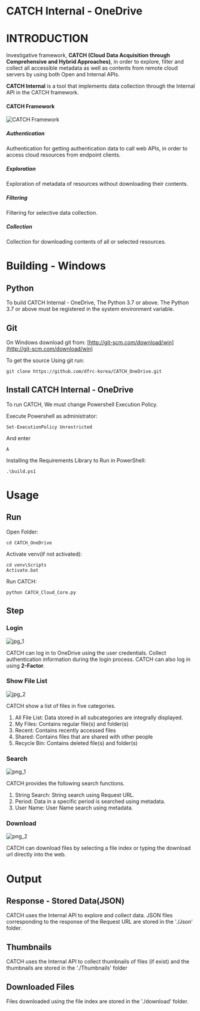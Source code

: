 # CATCH Internal - OneDrive

# INTRODUCTION

Investigative framework,
**CATCH (Cloud Data Acquisition through Comprehensive and Hybrid Approaches)**, in order to explore, filter and collect all accessible metadata as well as contents from remote cloud servers by using both Open and Internal APIs.

**CATCH Internal** is a tool that implements data collection through the Internal API in the CATCH framework.

#### CATCH Framework
![CATCH Framework](https://user-images.githubusercontent.com/40653523/178094378-4d2e5bd8-1f9f-4a88-b7ea-f8451c2c2def.png)

##### Authentication
Authentication for getting authentication data to call web APIs, in order to access cloud resources from endpoint clients.

##### Exploration
Exploration of metadata of resources without downloading their contents.

##### Filtering
Filtering for selective data collection.

##### Collection
Collection for downloading contents of all or selected resources.


# Building - Windows

## Python
To build CATCH Internal - OneDrive, The Python 3.7 or above.
The Python 3.7 or above must be registered in the system environment variable.

## Git
On Windows download git from:  [http://git-scm.com/download/win](http://git-scm.com/download/win)

To get the source Using git run:

```
git clone https://github.com/dfrc-korea/CATCH_OneDrive.git
```

## Install CATCH Internal - OneDrive
To run CATCH, We must change Powershell Execution Policy.

Execute Powershell as administrator:
```
Set-ExecutionPolicy Unrestricted
```

And enter
```
A
```

Installing the Requirements Library to Run in PowerShell:
```
.\build.ps1
```

# Usage
## Run
Open Folder:
```
cd CATCH_OneDrive
```

Activate venv(if not activated):
```
cd venv\Scripts
Activate.bat
```

Run CATCH:
```
python CATCH_Cloud_Core.py
```

## Step
### Login

![jpg_1](./usage_step/login.jpg)

CATCH can log in to OneDrive using the user credentials. Collect authentication information during the login process.
CATCH can also log in using **2-Factor**.

### Show File List

![jpg_2](./usage_step/show_file_list.jpg)

CATCH show a list of files in five categories.
1. All File List: Data stored in all subcategories are integrally displayed.
2. My Files: Contains regular file(s) and folder(s)
3. Recent: Contains recently accessed files
4. Shared: Contains files that are shared with other people
5. Recycle Bin: Contains deleted file(s) and folder(s)

### Search

![png_1](./usage_step/search.png)

CATCH provides the following search functions.
1. String Search: String search using Request URL.
2. Period: Data in a specific period is searched using metadata.
3. User Name: User Name search using metadata.

### Download

![png_2](./usage_step/download.png)

CATCH can download files by selecting a file index or typing the download url directly into the web.

# Output
## Response - Stored Data(JSON)
CATCH uses the Internal API to explore and collect data. JSON files corresponding to the response of the Request URL are stored in the './Json' folder.

## Thumbnails
CATCH uses the Internal API to collect thumbnails of files (if exist) and the thumbnails are stored in the './Thumbnails' folder

## Downloaded Files
Files downloaded using the file index are stored in the './download' folder.
